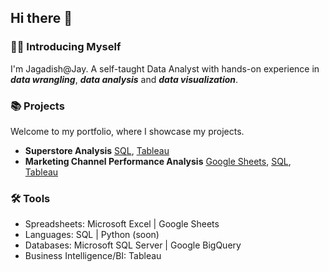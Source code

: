 ## Hi there 👋

### 🙋‍♂️ Introducing Myself

I'm Jagadish@Jay. A self-taught Data Analyst with hands-on experience in ***data wrangling***, ***data analysis*** and ***data visualization***.

### 📚 Projects

Welcome to my portfolio, where I showcase my projects.

- **Superstore Analysis** [SQL](https://github.com/Jagadish940112/Portfolio-Projects/tree/main/6.%20Superstore%20Analysis), [Tableau](https://public.tableau.com/views/SuperstoreDashboard_v2022_3/Dashboard1?:language=en-US&:sid=&:display_count=n&:origin=viz_share_link)
- **Marketing Channel Performance Analysis** [Google Sheets](https://docs.google.com/spreadsheets/d/13NQf12NcJeUYTV-kH77ej6uZgr_yrcfox52jZrod-I8/edit?usp=sharing), [SQL](https://github.com/Jagadish940112/Portfolio-Projects/tree/main/5.%20Marketing%20Channel%20Performance%20Analysis), [Tableau](https://public.tableau.com/views/4_17034595515210/Dashboard1?:language=en-US&:display_count=n&:origin=viz_share_link)

### 🛠️ Tools

- Spreadsheets: Microsoft Excel | Google Sheets
- Languages: SQL | Python (soon)
- Databases: Microsoft SQL Server | Google BigQuery
- Business Intelligence/BI: Tableau
